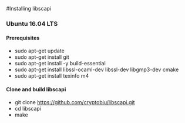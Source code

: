 #Installing libscapi

### Ubuntu 16.04 LTS

#### Prerequisites
- sudo apt-get update
- sudo apt-get install git
- sudo apt-get install -y build-essential
- sudo apt-get install libssl-ocaml-dev libssl-dev libgmp3-dev cmake
- sudo apt-get install texinfo m4

#### Clone and build libscapi
- git clone https://github.com/cryptobiu/libscapi.git
- cd libscapi
- make